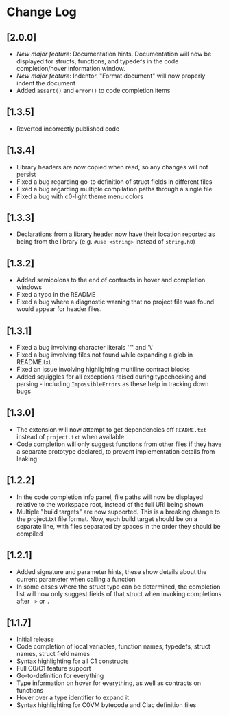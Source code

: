 # Change Log

## [2.0.0]
- *New major feature*: Documentation hints. Documentation will now be displayed for structs, 
functions, and typedefs in the code completion/hover information window.
- *New major feature*: Indentor. "Format document" will now properly indent the document
- Added `assert()` and `error()` to code completion items 

## [1.3.5]
- Reverted incorrectly published code 

## [1.3.4]
- Library headers are now copied when read, so any changes will not persist 
- Fixed a bug regarding go-to definition of struct fields in different files
- Fixed a bug regarding multiple compilation paths through a single file
- Fixed a bug with c0-light theme menu colors

## [1.3.3]
- Declarations from a library header now have their location reported as being from the library (e.g. `#use <string>` instead of `string.h0`) 

## [1.3.2]
- Added semicolons to the end of contracts in hover and completion windows
- Fixed a typo in the README
- Fixed a bug where a diagnostic warning that no project file was found would appear for header files.

## [1.3.1]
- Fixed a bug involving character literals '"' and '\\'
- Fixed a bug involving files not found while expanding a glob in README.txt 
- Fixed an issue involving highlighting multiline contract blocks 
- Added squiggles for all exceptions raised during typechecking and parsing - including `ImpossibleErrors` as these help in tracking down bugs 

## [1.3.0]
- The extension will now attempt to get dependencies off `README.txt` instead of `project.txt` when available
- Code completion will only suggest functions from other files if they have a separate prototype declared, to prevent implementation details from leaking 

## [1.2.2]

- In the code completion info panel, file paths will now be displayed relative to the workspace root, instead of the full URI being shown 
- Multiple "build targets" are now supported. This is a breaking change to the project.txt file format. Now, each build target should be on a separate line, with files separated by spaces in the order they should be compiled 

## [1.2.1]

- Added signature and parameter hints, these show details about the current parameter when calling a function
- In some cases where the struct type can be determined, the completion list will now only suggest fields of that struct when invoking completions after `->` or `.`

## [1.1.7]

- Initial release
- Code completion of local variables, function names, typedefs, struct names, struct field names
- Syntax highlighting for all C1 constructs
- Full C0/C1 feature support
- Go-to-definition for everything
- Type information on hover for everything, as well as contracts on functions
- Hover over a type identifier to expand it
- Syntax highlighting for C0VM bytecode and Clac definition files

